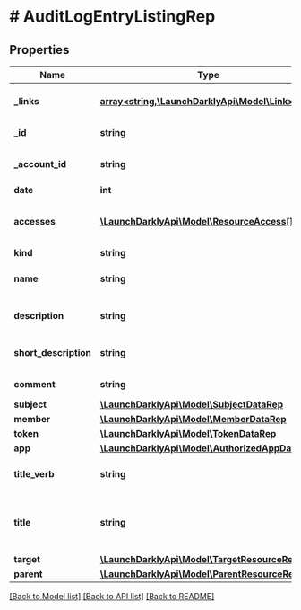 # # AuditLogEntryListingRep

## Properties

Name | Type | Description | Notes
------------ | ------------- | ------------- | -------------
**_links** | [**array<string,\LaunchDarklyApi\Model\Link>**](Link.md) | The location and content type of related resources |
**_id** | **string** | The ID of the audit log entry |
**_account_id** | **string** | The ID of the account to which this audit log entry belongs |
**date** | **int** |  |
**accesses** | [**\LaunchDarklyApi\Model\ResourceAccess[]**](ResourceAccess.md) | Details on the actions performed and resources acted on in this audit log entry |
**kind** | **string** |  |
**name** | **string** | The name of the resource this audit log entry refers to |
**description** | **string** | Description of the change recorded in the audit log entry |
**short_description** | **string** | Shorter version of the change recorded in the audit log entry |
**comment** | **string** | Optional comment for the audit log entry | [optional]
**subject** | [**\LaunchDarklyApi\Model\SubjectDataRep**](SubjectDataRep.md) |  | [optional]
**member** | [**\LaunchDarklyApi\Model\MemberDataRep**](MemberDataRep.md) |  | [optional]
**token** | [**\LaunchDarklyApi\Model\TokenDataRep**](TokenDataRep.md) |  | [optional]
**app** | [**\LaunchDarklyApi\Model\AuthorizedAppDataRep**](AuthorizedAppDataRep.md) |  | [optional]
**title_verb** | **string** | The action and resource recorded in this audit log entry | [optional]
**title** | **string** | A description of what occurred, in the format &lt;code&gt;member&lt;/code&gt; &lt;code&gt;titleVerb&lt;/code&gt; &lt;code&gt;target&lt;/code&gt; | [optional]
**target** | [**\LaunchDarklyApi\Model\TargetResourceRep**](TargetResourceRep.md) |  | [optional]
**parent** | [**\LaunchDarklyApi\Model\ParentResourceRep**](ParentResourceRep.md) |  | [optional]

[[Back to Model list]](../../README.md#models) [[Back to API list]](../../README.md#endpoints) [[Back to README]](../../README.md)
